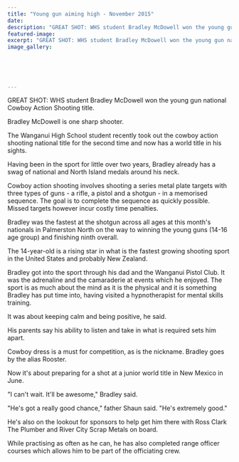 ```yaml
---
title: "Young gun aiming high - November 2015"
date: 
description: "GREAT SHOT: WHS student Bradley McDowell won the young gun national Cowboy Action Shooting title, Wanganui Chronicle article on 23/11/15..."
featured-image: 
excerpt: "GREAT SHOT: WHS student Bradley McDowell won the young gun national Cowboy Action Shooting title, Wanganui Chronicle article on 23/11/15..."
image_gallery:
	
	
	
	
	
---
```


<p>GREAT SHOT: WHS student Bradley McDowell won the young gun national Cowboy Action Shooting title.</p>
<p>Bradley McDowell is one sharp shooter.</p>
<p>The Wanganui High School student recently took out the cowboy action shooting national title for the second time and now has a world title in his sights.</p>
<p>Having been in the sport for little over two years, Bradley already has a swag of national and North Island medals around his neck.</p>
<p>Cowboy action shooting involves shooting a series metal plate targets with three types of guns - a rifle, a pistol and a shotgun - in a memorised sequence. The goal is to complete the sequence as quickly possible. Missed targets however incur costly time penalties.</p>
<p>Bradley was the fastest at the shotgun across all ages at this month's nationals in Palmerston North on the way to winning the young guns (14-16 age group) and finishing ninth overall.</p>
<p>The 14-year-old is a rising star in what is the fastest growing shooting sport in the United States and probably New Zealand.</p>
<p>Bradley got into the sport through his dad and the Wanganui Pistol Club. It was the adrenaline and the camaraderie at events which he enjoyed. The sport is as much about the mind as it is the physical and it is something Bradley has put time into, having visited a hypnotherapist for mental skills training.</p>
<p>It was about keeping calm and being positive, he said.</p>
<p>His parents say his ability to listen and take in what is required sets him apart.</p>
<p>Cowboy dress is a must for competition, as is the nickname. Bradley goes by the alias Rooster.</p>
<p>Now it's about preparing for a shot at a junior world title in New Mexico in June.</p>
<p>"I can't wait. It'll be awesome," Bradley said.</p>
<p>"He's got a really good chance," father Shaun said. "He's extremely good."</p>
<p>He's also on the lookout for sponsors to help get him there with Ross Clark The Plumber and River City Scrap Metals on board.</p>
<p>While practising as often as he can, he has also completed range officer courses which allows him to be part of the officiating crew.</p>


